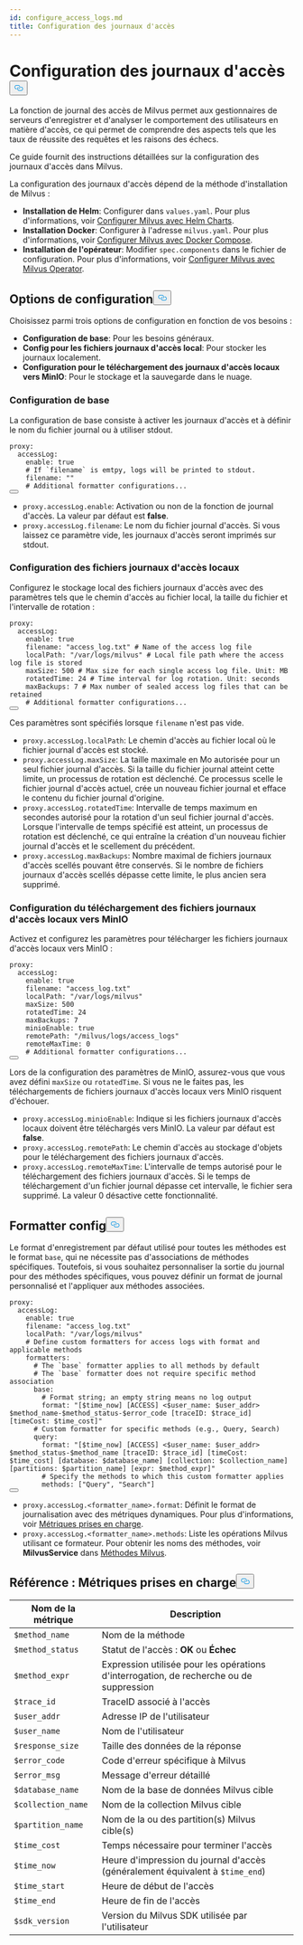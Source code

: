 ```yaml
---
id: configure_access_logs.md
title: Configuration des journaux d'accès
---
```

<h1 id="Configure-Access-Logs" class="common-anchor-header">Configuration des journaux d'accès<button data-href="#Configure-Access-Logs" class="anchor-icon" translate="no">
      <svg translate="no"
        aria-hidden="true"
        focusable="false"
        height="20"
        version="1.1"
        viewBox="0 0 16 16"
        width="16"
      >
        <path
          fill="#0092E4"
          fill-rule="evenodd"
          d="M4 9h1v1H4c-1.5 0-3-1.69-3-3.5S2.55 3 4 3h4c1.45 0 3 1.69 3 3.5 0 1.41-.91 2.72-2 3.25V8.59c.58-.45 1-1.27 1-2.09C10 5.22 8.98 4 8 4H4c-.98 0-2 1.22-2 2.5S3 9 4 9zm9-3h-1v1h1c1 0 2 1.22 2 2.5S13.98 12 13 12H9c-.98 0-2-1.22-2-2.5 0-.83.42-1.64 1-2.09V6.25c-1.09.53-2 1.84-2 3.25C6 11.31 7.55 13 9 13h4c1.45 0 3-1.69 3-3.5S14.5 6 13 6z"
        ></path>
      </svg>
    </button></h1><p>La fonction de journal des accès de Milvus permet aux gestionnaires de serveurs d'enregistrer et d'analyser le comportement des utilisateurs en matière d'accès, ce qui permet de comprendre des aspects tels que les taux de réussite des requêtes et les raisons des échecs.</p>
<p>Ce guide fournit des instructions détaillées sur la configuration des journaux d'accès dans Milvus.</p>
<p>La configuration des journaux d'accès dépend de la méthode d'installation de Milvus :</p>
<ul>
<li><strong>Installation de Helm</strong>: Configurer dans <code translate="no">values.yaml</code>. Pour plus d'informations, voir <a href="/docs/fr/configure-helm.md">Configurer Milvus avec Helm Charts</a>.</li>
<li><strong>Installation Docker</strong>: Configurer à l'adresse <code translate="no">milvus.yaml</code>. Pour plus d'informations, voir <a href="/docs/fr/configure-docker.md">Configurer Milvus avec Docker Compose</a>.</li>
<li><strong>Installation de l'opérateur</strong>: Modifier <code translate="no">spec.components</code> dans le fichier de configuration. Pour plus d'informations, voir <a href="/docs/fr/configure_operator.md">Configurer Milvus avec Milvus Operator</a>.</li>
</ul>
<h2 id="Configuration-options" class="common-anchor-header">Options de configuration<button data-href="#Configuration-options" class="anchor-icon" translate="no">
      <svg translate="no"
        aria-hidden="true"
        focusable="false"
        height="20"
        version="1.1"
        viewBox="0 0 16 16"
        width="16"
      >
        <path
          fill="#0092E4"
          fill-rule="evenodd"
          d="M4 9h1v1H4c-1.5 0-3-1.69-3-3.5S2.55 3 4 3h4c1.45 0 3 1.69 3 3.5 0 1.41-.91 2.72-2 3.25V8.59c.58-.45 1-1.27 1-2.09C10 5.22 8.98 4 8 4H4c-.98 0-2 1.22-2 2.5S3 9 4 9zm9-3h-1v1h1c1 0 2 1.22 2 2.5S13.98 12 13 12H9c-.98 0-2-1.22-2-2.5 0-.83.42-1.64 1-2.09V6.25c-1.09.53-2 1.84-2 3.25C6 11.31 7.55 13 9 13h4c1.45 0 3-1.69 3-3.5S14.5 6 13 6z"
        ></path>
      </svg>
    </button></h2><p>Choisissez parmi trois options de configuration en fonction de vos besoins :</p>
<ul>
<li><strong>Configuration de base</strong>: Pour les besoins généraux.</li>
<li><strong>Config pour les fichiers journaux d'accès local</strong>: Pour stocker les journaux localement.</li>
<li><strong>Configuration pour le téléchargement des journaux d'accès locaux vers MinIO</strong>: Pour le stockage et la sauvegarde dans le nuage.</li>
</ul>
<h3 id="Base-config" class="common-anchor-header">Configuration de base</h3><p>La configuration de base consiste à activer les journaux d'accès et à définir le nom du fichier journal ou à utiliser stdout.</p>
<pre><code translate="no" class="language-yaml">proxy:
  accessLog:
    <span class="hljs-built_in">enable</span>: <span class="hljs-literal">true</span>
    <span class="hljs-comment"># If `filename` is emtpy, logs will be printed to stdout.</span>
    filename: <span class="hljs-string">&quot;&quot;</span>
    <span class="hljs-comment"># Additional formatter configurations...</span>
<button class="copy-code-btn"></button></code></pre>
<ul>
<li><code translate="no">proxy.accessLog.enable</code>: Activation ou non de la fonction de journal d'accès. La valeur par défaut est <strong>false</strong>.</li>
<li><code translate="no">proxy.accessLog.filename</code>: Le nom du fichier journal d'accès. Si vous laissez ce paramètre vide, les journaux d'accès seront imprimés sur stdout.</li>
</ul>
<h3 id="Config-for-local-access-log-files" class="common-anchor-header">Configuration des fichiers journaux d'accès locaux</h3><p>Configurez le stockage local des fichiers journaux d'accès avec des paramètres tels que le chemin d'accès au fichier local, la taille du fichier et l'intervalle de rotation :</p>
<pre><code translate="no" class="language-yaml">proxy:
  accessLog:
    enable: true
    filename: <span class="hljs-string">&quot;access_log.txt&quot;</span> <span class="hljs-comment"># Name of the access log file</span>
    localPath: <span class="hljs-string">&quot;/var/logs/milvus&quot;</span> <span class="hljs-comment"># Local file path where the access log file is stored</span>
    maxSize: <span class="hljs-number">500</span> <span class="hljs-comment"># Max size for each single access log file. Unit: MB</span>
    rotatedTime: <span class="hljs-number">24</span> <span class="hljs-comment"># Time interval for log rotation. Unit: seconds</span>
    maxBackups: <span class="hljs-number">7</span> <span class="hljs-comment"># Max number of sealed access log files that can be retained</span>
    <span class="hljs-comment"># Additional formatter configurations...</span>
<button class="copy-code-btn"></button></code></pre>
<p>Ces paramètres sont spécifiés lorsque <code translate="no">filename</code> n'est pas vide.</p>
<ul>
<li><code translate="no">proxy.accessLog.localPath</code>: Le chemin d'accès au fichier local où le fichier journal d'accès est stocké.</li>
<li><code translate="no">proxy.accessLog.maxSize</code>: La taille maximale en Mo autorisée pour un seul fichier journal d'accès. Si la taille du fichier journal atteint cette limite, un processus de rotation est déclenché. Ce processus scelle le fichier journal d'accès actuel, crée un nouveau fichier journal et efface le contenu du fichier journal d'origine.</li>
<li><code translate="no">proxy.accessLog.rotatedTime</code>: Intervalle de temps maximum en secondes autorisé pour la rotation d'un seul fichier journal d'accès. Lorsque l'intervalle de temps spécifié est atteint, un processus de rotation est déclenché, ce qui entraîne la création d'un nouveau fichier journal d'accès et le scellement du précédent.</li>
<li><code translate="no">proxy.accessLog.maxBackups</code>: Nombre maximal de fichiers journaux d'accès scellés pouvant être conservés. Si le nombre de fichiers journaux d'accès scellés dépasse cette limite, le plus ancien sera supprimé.</li>
</ul>
<h3 id="Config-for-uploading-local-access-log-files-to-MinIO" class="common-anchor-header">Configuration du téléchargement des fichiers journaux d'accès locaux vers MinIO</h3><p>Activez et configurez les paramètres pour télécharger les fichiers journaux d'accès locaux vers MinIO :</p>
<pre><code translate="no" class="language-yaml">proxy:
  accessLog:
    <span class="hljs-built_in">enable</span>: <span class="hljs-literal">true</span>
    filename: <span class="hljs-string">&quot;access_log.txt&quot;</span>
    localPath: <span class="hljs-string">&quot;/var/logs/milvus&quot;</span>
    maxSize: 500
    rotatedTime: 24 
    maxBackups: 7
    minioEnable: <span class="hljs-literal">true</span>
    remotePath: <span class="hljs-string">&quot;/milvus/logs/access_logs&quot;</span>
    remoteMaxTime: 0
    <span class="hljs-comment"># Additional formatter configurations...</span>
<button class="copy-code-btn"></button></code></pre>
<p>Lors de la configuration des paramètres de MinIO, assurez-vous que vous avez défini <code translate="no">maxSize</code> ou <code translate="no">rotatedTime</code>. Si vous ne le faites pas, les téléchargements de fichiers journaux d'accès locaux vers MinIO risquent d'échouer.</p>
<ul>
<li><code translate="no">proxy.accessLog.minioEnable</code>: Indique si les fichiers journaux d'accès locaux doivent être téléchargés vers MinIO. La valeur par défaut est <strong>false</strong>.</li>
<li><code translate="no">proxy.accessLog.remotePath</code>: Le chemin d'accès au stockage d'objets pour le téléchargement des fichiers journaux d'accès.</li>
<li><code translate="no">proxy.accessLog.remoteMaxTime</code>: L'intervalle de temps autorisé pour le téléchargement des fichiers journaux d'accès. Si le temps de téléchargement d'un fichier journal dépasse cet intervalle, le fichier sera supprimé. La valeur 0 désactive cette fonctionnalité.</li>
</ul>
<h2 id="Formatter-config" class="common-anchor-header">Formatter config<button data-href="#Formatter-config" class="anchor-icon" translate="no">
      <svg translate="no"
        aria-hidden="true"
        focusable="false"
        height="20"
        version="1.1"
        viewBox="0 0 16 16"
        width="16"
      >
        <path
          fill="#0092E4"
          fill-rule="evenodd"
          d="M4 9h1v1H4c-1.5 0-3-1.69-3-3.5S2.55 3 4 3h4c1.45 0 3 1.69 3 3.5 0 1.41-.91 2.72-2 3.25V8.59c.58-.45 1-1.27 1-2.09C10 5.22 8.98 4 8 4H4c-.98 0-2 1.22-2 2.5S3 9 4 9zm9-3h-1v1h1c1 0 2 1.22 2 2.5S13.98 12 13 12H9c-.98 0-2-1.22-2-2.5 0-.83.42-1.64 1-2.09V6.25c-1.09.53-2 1.84-2 3.25C6 11.31 7.55 13 9 13h4c1.45 0 3-1.69 3-3.5S14.5 6 13 6z"
        ></path>
      </svg>
    </button></h2><p>Le format d'enregistrement par défaut utilisé pour toutes les méthodes est le format <code translate="no">base</code>, qui ne nécessite pas d'associations de méthodes spécifiques. Toutefois, si vous souhaitez personnaliser la sortie du journal pour des méthodes spécifiques, vous pouvez définir un format de journal personnalisé et l'appliquer aux méthodes associées.</p>
<pre><code translate="no" class="language-yaml">proxy:
  accessLog:
    <span class="hljs-built_in">enable</span>: <span class="hljs-literal">true</span>
    filename: <span class="hljs-string">&quot;access_log.txt&quot;</span>
    localPath: <span class="hljs-string">&quot;/var/logs/milvus&quot;</span>
    <span class="hljs-comment"># Define custom formatters for access logs with format and applicable methods</span>
    formatters:
      <span class="hljs-comment"># The `base` formatter applies to all methods by default</span>
      <span class="hljs-comment"># The `base` formatter does not require specific method association</span>
      base: 
        <span class="hljs-comment"># Format string; an empty string means no log output</span>
        format: <span class="hljs-string">&quot;[<span class="hljs-variable">$time_now</span>] [ACCESS] &lt;<span class="hljs-variable">$user_name</span>: <span class="hljs-variable">$user_addr</span>&gt; <span class="hljs-variable">$method_name</span>-<span class="hljs-variable">$method_status</span>-<span class="hljs-variable">$error_code</span> [traceID: <span class="hljs-variable">$trace_id</span>] [timeCost: <span class="hljs-variable">$time_cost</span>]&quot;</span>
      <span class="hljs-comment"># Custom formatter for specific methods (e.g., Query, Search)</span>
      query: 
        format: <span class="hljs-string">&quot;[<span class="hljs-variable">$time_now</span>] [ACCESS] &lt;<span class="hljs-variable">$user_name</span>: <span class="hljs-variable">$user_addr</span>&gt; <span class="hljs-variable">$method_status</span>-<span class="hljs-variable">$method_name</span> [traceID: <span class="hljs-variable">$trace_id</span>] [timeCost: <span class="hljs-variable">$time_cost</span>] [database: <span class="hljs-variable">$database_name</span>] [collection: <span class="hljs-variable">$collection_name</span>] [partitions: <span class="hljs-variable">$partition_name</span>] [expr: <span class="hljs-variable">$method_expr</span>]&quot;</span>
        <span class="hljs-comment"># Specify the methods to which this custom formatter applies</span>
        methods: [<span class="hljs-string">&quot;Query&quot;</span>, <span class="hljs-string">&quot;Search&quot;</span>]
<button class="copy-code-btn"></button></code></pre>
<ul>
<li><code translate="no">proxy.accessLog.&lt;formatter_name&gt;.format</code>: Définit le format de journalisation avec des métriques dynamiques. Pour plus d'informations, voir <a href="#reference-supported-metrics">Métriques prises en charge</a>.</li>
<li><code translate="no">proxy.accessLog.&lt;formatter_name&gt;.methods</code>: Liste les opérations Milvus utilisant ce formateur. Pour obtenir les noms des méthodes, voir <strong>MilvusService</strong> dans <a href="https://github.com/milvus-io/milvus-proto/blob/master/proto/milvus.proto">Méthodes Milvus</a>.</li>
</ul>
<h2 id="Reference-Supported-metrics" class="common-anchor-header">Référence : Métriques prises en charge<button data-href="#Reference-Supported-metrics" class="anchor-icon" translate="no">
      <svg translate="no"
        aria-hidden="true"
        focusable="false"
        height="20"
        version="1.1"
        viewBox="0 0 16 16"
        width="16"
      >
        <path
          fill="#0092E4"
          fill-rule="evenodd"
          d="M4 9h1v1H4c-1.5 0-3-1.69-3-3.5S2.55 3 4 3h4c1.45 0 3 1.69 3 3.5 0 1.41-.91 2.72-2 3.25V8.59c.58-.45 1-1.27 1-2.09C10 5.22 8.98 4 8 4H4c-.98 0-2 1.22-2 2.5S3 9 4 9zm9-3h-1v1h1c1 0 2 1.22 2 2.5S13.98 12 13 12H9c-.98 0-2-1.22-2-2.5 0-.83.42-1.64 1-2.09V6.25c-1.09.53-2 1.84-2 3.25C6 11.31 7.55 13 9 13h4c1.45 0 3-1.69 3-3.5S14.5 6 13 6z"
        ></path>
      </svg>
    </button></h2><table>
<thead>
<tr><th>Nom de la métrique</th><th>Description</th></tr>
</thead>
<tbody>
<tr><td><code translate="no">$method_name</code></td><td>Nom de la méthode</td></tr>
<tr><td><code translate="no">$method_status</code></td><td>Statut de l'accès : <strong>OK</strong> ou <strong>Échec</strong></td></tr>
<tr><td><code translate="no">$method_expr</code></td><td>Expression utilisée pour les opérations d'interrogation, de recherche ou de suppression</td></tr>
<tr><td><code translate="no">$trace_id</code></td><td>TraceID associé à l'accès</td></tr>
<tr><td><code translate="no">$user_addr</code></td><td>Adresse IP de l'utilisateur</td></tr>
<tr><td><code translate="no">$user_name</code></td><td>Nom de l'utilisateur</td></tr>
<tr><td><code translate="no">$response_size</code></td><td>Taille des données de la réponse</td></tr>
<tr><td><code translate="no">$error_code</code></td><td>Code d'erreur spécifique à Milvus</td></tr>
<tr><td><code translate="no">$error_msg</code></td><td>Message d'erreur détaillé</td></tr>
<tr><td><code translate="no">$database_name</code></td><td>Nom de la base de données Milvus cible</td></tr>
<tr><td><code translate="no">$collection_name</code></td><td>Nom de la collection Milvus cible</td></tr>
<tr><td><code translate="no">$partition_name</code></td><td>Nom de la ou des partition(s) Milvus cible(s)</td></tr>
<tr><td><code translate="no">$time_cost</code></td><td>Temps nécessaire pour terminer l'accès</td></tr>
<tr><td><code translate="no">$time_now</code></td><td>Heure d'impression du journal d'accès (généralement équivalent à <code translate="no">$time_end</code>)</td></tr>
<tr><td><code translate="no">$time_start</code></td><td>Heure de début de l'accès</td></tr>
<tr><td><code translate="no">$time_end</code></td><td>Heure de fin de l'accès</td></tr>
<tr><td><code translate="no">$sdk_version</code></td><td>Version du Milvus SDK utilisée par l'utilisateur</td></tr>
</tbody>
</table>
